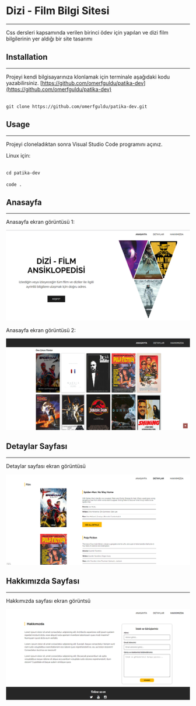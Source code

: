 # Dizi - Film Bilgi Sitesi
---
Css dersleri kapsamında verilen birinci ödev için yapılan ve dizi film bilgilerinin yer aldığı bir site tasarımı

## Installation
---

Projeyi kendi bilgisayarınıza klonlamak için terminale aşağıdaki kodu yazabilirsiniz.
[https://github.com/omerfguldu/patika-dev](https://github.com/omerfguldu/patika-dev)

```

git clone https://github.com/omerfguldu/patika-dev.git

```

## Usage
---
Projeyi cloneladıktan sonra Visual Studio Code programını açınız.

Linux için:

```

cd patika-dev

code .

```

## Anasayfa
---

Anasayfa ekran görüntüsü 1:

![](assets/anasayfa.png "Ana Sayfa")

Anasayfa ekran görüntüsü 2:

![](assets/anasayfa2.png "Ana Sayfa 2")

## Detaylar Sayfası
---

Detaylar sayfası ekran görüntüsü

![](assets/detaylar.png "Detaylar")

## Hakkımızda Sayfası
---
 
Hakkımızda sayfası ekran görüntsü

![](assets/hakkımızda.png "Hakkımızda")